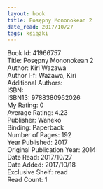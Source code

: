 ```yaml
---
layout: book
title: Posępny Mononokean 2
date_read: 2017/10/27
tags: książki
---
```


Book Id: 41966757<br />
Title: Posępny Mononokean 2<br />
Author: Kiri Wazawa<br />
Author l-f: Wazawa, Kiri<br />
Additional Authors: <br />
ISBN: <br />
ISBN13: 9788380962026<br />
My Rating: 0<br />
Average Rating: 4.23<br />
Publisher: Waneko<br />
Binding: Paperback<br />
Number of Pages: 192<br />
Year Published: 2017<br />
Original Publication Year: 2014<br />
Date Read: 2017/10/27<br />
Date Added: 2017/10/18<br />
Exclusive Shelf: read<br />
Read Count: 1<br />


